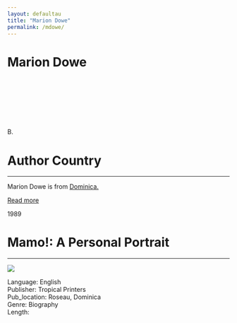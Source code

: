 ```yaml
---
layout: defaultau
title: "Marion Dowe"
permalink: /mdowe/
---
```

<!-- partial:index.partial.html -->
<div class="content">
    <h1>Marion Dowe</h1>
    <div class="quote">
        <div><img src="" class="logo"></div>
    </div>
    <div class="timeline">
        <div style="padding-bottom:100px;"></div>
        <div class="block">
            <div class="date right"><p class="right">B. </p></div>
            <div class="dot"></div>
            <div class="left first">
            <div class="author_country">
                <h1>Author Country</h1><hr>
          <div class="aclocation">  <p>Marion Dowe is from <a href="{{ site.baseurl }}/10">Dominica.</a></p></div>
              <div class="acreadmore">  <a href="#" target="_blank">Read more</a></div>
            </div>
            </div>
        </div>
        <div class="block">
            <div class="date left"><p class="left">1989</p></div>
            <div class="dot"></div>
            <div class="right">
                <h1>Mamo!: A Personal Portrait</h1><hr>
                <p><img src="IMAGE LINK"></p>
                <p>
                Language: English<br/>
                Publisher: Tropical Printers<br/>
                Pub_location: Roseau, Dominica<br/>
                Genre: Biography<br/>
                Length: <br/>                   </p>
            </div>
        </div>
  <!-- partial -->
  <script src='https://cdnjs.cloudflare.com/ajax/libs/jquery/3.1.1/jquery.min.js'></script><script  src="assets/js/authorscript.js"></script>
